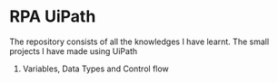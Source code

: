 # RPA UiPath

The repository consists of all the knowledges I have learnt. The small projects I have made using UiPath

1. Variables, Data Types and Control flow

